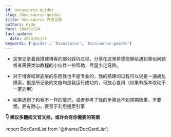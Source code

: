 ```yaml
---
id: Docusaurus-guides
slug: /Docusaurus-guides
title: Docusaurus 养成记录
authors: Hyde
date: 204/02/24
last_update:
  date: 2023/01/21
keywords: ['guides', 'Docusaurus', 'Docusaurus-guides']
---
```


- 这里记录着我搭建博客的部分踩坑过程，分享在这里希望能够给遇到类似问题或者需要类似教程的小伙伴一些帮助，尽量少走弯路。

- 对于博客框架底层的东西我也不是专业的，我的搭建的过程可以说是一通胡乱摸索，但是所记录的文档均是我运行成功的，可放心食用（如果有版本改动不一定适用）

- 如果遇到了和我不一样的情况，或者参考了我的步骤达不到预期效果，不要慌，要有耐心，要善于利用搜索引擎

**👇 建议多翻阅文官文档，或许会有你需要的答案**

<!-- 用于侧边栏类别生成的索引页 -->
<!-- 可选，并且将从父侧边栏类别的内容中自动推断出来 -->
<!-- 官方文档：https://docusaurus.io/blog/2022/09/01/docusaurus-2.1#doccardlist-improvements -->
import DocCardList from '@theme/DocCardList'; 

<DocCardList/>